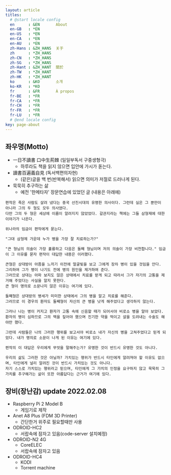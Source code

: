 ```yaml
---
layout: article
titles:
  # @start locale config
  en      : &EN       About
  en-GB   : *EN
  en-US   : *EN
  en-CA   : *EN
  en-AU   : *EN
  zh-Hans : &ZH_HANS  关于
  zh      : *ZH_HANS
  zh-CN   : *ZH_HANS
  zh-SG   : *ZH_HANS
  zh-Hant : &ZH_HANT  關於
  zh-TW   : *ZH_HANT
  zh-HK   : *ZH_HANT
  ko      : &KO       소개
  ko-KR   : *KO
  fr      : &FR       À propos
  fr-BE   : *FR
  fr-CA   : *FR
  fr-CH   : *FR
  fr-FR   : *FR
  fr-LU   : *FR
  # @end locale config
key: page-about
---
```


## 좌우명(Motto)
* 一日不讀書 口中生荊棘 (일일부독서 구중생형극)
  * 하루라도 책을 읽지 않으면 입안에 가시가 돋는다.
* 讀書百遍義自見 (독서백편의자현)
  * (같은)글을 백 번(반복해서) 읽으면 의미가 저절로 드러나게 된다.
* 묵묵히 추구하는 삶
  * 예전 '한메타자' 장문연습에 있었던 글 (내용은 아래에)

```
편작은 죽은 사람도 살려 냈다는 중국 선진시대의 유명한 의사이다. 그런데 실은 그 뿐만이 아니라 그의 두 형도 모두 의사였다.
다만 그의 두 형은 세상에 이름이 알려지지 않았었다. 갈관지라는 책에는 그들 삼형제에 대한 이야기가 나온다.

위나라의 임금이 편작에게 묻는다.

"그대 삼형제 가운데 누가 병을 가장 잘 치료하는가?"

"큰 형님의 의술이 가장 훌륭하고 다음은 둘째 형님이며 저의 의술이 가장 비천합니다." 임금이 그 이유를 묻자 편작이 대답한 내용은 이러했다.

큰형은 상대방이 아픔을 느끼기 이전에 얼굴빛을 보고 그에게 장차 병이 있을 것임을 안다. 그리하여 그가 병이 나기도 전에 병의 원인을 제거하여 준다.
그러므로 상대는 아파 보지도 않은 상태에서 치료를 받게 되고 따라서 그가 자기의 고통을 제거해 주었다는 사실을 알지 못한다.
큰 형이 명의로 소문나지 않은 이유는 여기에 있다.

둘째형은 상대방의 병세가 미미한 상태에서 그의 병을 알고 치료를 해준다.
그러므로 이 경우의 환자도 둘째형이 자신의 큰 병을 낫게 해주었다고 생각하지 않는다.

그러나 나는 병이 커지고 환자가 고통 속에 신음할 때가 되어서야 비로소 병을 알아 보았다.
환자의 병이 심하므로 그의 맥을 짚어야 했으며 진기한 약을 먹이고 살을 도려내는 수술도 해야만 했다.

그런데 사람들은 나의 그러한 행위를 보고서야 비로소 내가 자신의 병을 고쳐주었다고 믿게 되었다. 내가 명의로 소문이 나게 된 이유는 여기에 있다.

편작의 이 대답은 우리에게 무엇을 말해주는가? 유명한 것이 반드시 유명한 것도 아니다.

우리의 삶도 그러한 것은 아닐까? 가치있는 행위가 반드시 타인에게 알려져야 할 이유도 없으며, 타인에게 널리 알려진 것이 반드시 가치있는 것도 아니다.
자기 스스로 가치있는 행위라고 믿으며, 타인에게 그 가치의 인정을 요구하지 않고 묵묵히 그 가치를 추구해가는 삶이 또한 아름답다는 근거가 여기에 있다.
```

## 장비(장난감) update 2022.02.08
* Raspberry Pi 2 Model B
  * 게임기로 제작
* Anet A8 Plus (FDM 3D Printer)
  * 간단한거 위주로 필요할때만 사용
* ODROID-HC2
  * 서랍속에 잠자고 있음(code-server 설치예정)
* ODROID-N2 4G
  * CoreELEC
  * 서랍속에 잠자고 있음
* ODROID-HC4
  * KODI
  * Torrent machine

